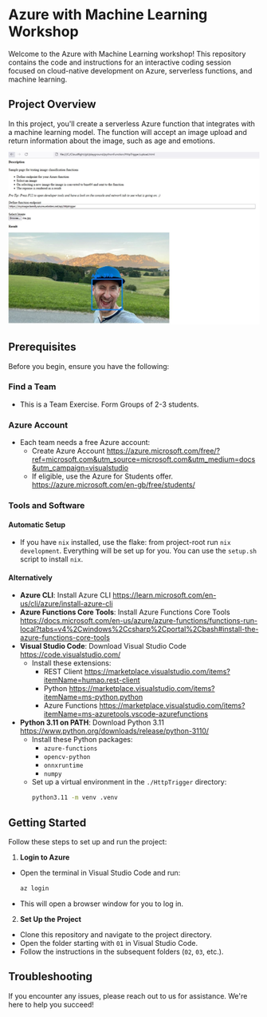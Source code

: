 # Azure with Machine Learning Workshop

Welcome to the Azure with Machine Learning workshop! This repository contains the code and instructions for an
interactive coding session focused on cloud-native development on Azure, serverless functions, and machine learning.

## Project Overview

In this project, you'll create a serverless Azure function that integrates with a machine learning model. The function
will accept an image upload and return information about the image, such as age and emotions.

![finalResult.JPG](finalResult.JPG)

## Prerequisites

Before you begin, ensure you have the following:

### Find a Team
- This is a Team Exercise. Form Groups of 2-3 students.

### Azure Account

- Each team needs a free Azure account:
    - Create Azure Account https://azure.microsoft.com/free/?ref=microsoft.com&utm_source=microsoft.com&utm_medium=docs&utm_campaign=visualstudio
    - If eligible, use the Azure for Students offer. https://azure.microsoft.com/en-gb/free/students/

### Tools and Software

#### Automatic Setup
- If you have `nix` installed, use the flake: from project-root run `nix development`. Everything will be set up for you. You can use the `setup.sh` script to install `nix`.

#### Alternatively

- **Azure CLI**: Install Azure CLI https://learn.microsoft.com/en-us/cli/azure/install-azure-cli
- **Azure Functions Core Tools**: Install Azure Functions Core Tools https://docs.microsoft.com/en-us/azure/azure-functions/functions-run-local?tabs=v4%2Cwindows%2Ccsharp%2Cportal%2Cbash#install-the-azure-functions-core-tools
- **Visual Studio Code**: Download Visual Studio Code https://code.visualstudio.com/
    - Install these extensions:
        - REST Client https://marketplace.visualstudio.com/items?itemName=humao.rest-client
        - Python https://marketplace.visualstudio.com/items?itemName=ms-python.python
        - Azure Functions https://marketplace.visualstudio.com/items?itemName=ms-azuretools.vscode-azurefunctions
- **Python 3.11 on PATH**: Download Python 3.11 https://www.python.org/downloads/release/python-3110/
    - Install these Python packages:
        - `azure-functions`
        - `opencv-python`
        - `onnxruntime`
        - `numpy`
    - Set up a virtual environment in the `./HttpTrigger` directory:
      ```bash
      python3.11 -m venv .venv
      ```

## Getting Started

Follow these steps to set up and run the project:

1. **Login to Azure**

- Open the terminal in Visual Studio Code and run:
  ```bash
  az login
  ```
- This will open a browser window for you to log in.

2. **Set Up the Project**

- Clone this repository and navigate to the project directory.
- Open the folder starting with `01` in Visual Studio Code.
- Follow the instructions in the subsequent folders (`02`, `03`, etc.).

## Troubleshooting

If you encounter any issues, please reach out to us for assistance. We're here to help you succeed!
